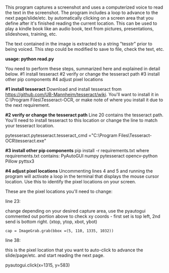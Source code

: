 This program captures a screenshot and uses a computerized voice to read the text in the screenshot.  The program includes a loop to advance to the next page/slide/etc. by automatically clicking on a screen area that you define after it's finished reading the current location.  This can be used to play a kindle book like an audio book, text from pictures, presentations, slideshows, training, etc.  

The text contained in the image is extracted to a string "tesstr" prior to being voiced.  This step could be modified to save to file, check the text, etc.

**usage: python read.py**

You need to perform these steps, summarized here and explained in detail below.
#1 install tesseract 
#2 verify or change the tesseract path
#3 install other pip components
#4 adjust pixel locations

**#1 install tesseract**
Download and install tesseract from https://github.com/UB-Mannheim/tesseract/wiki.  You'll want to install it in C:\Program Files\Tesseract-OCR, or make note of where you install it due to the next requirement.

**#2 verify or change the tesseract path**
Line 20 contains the tesseract path.  You'll need to install tesseract to this location or change the line to match your tesseract location.

pytesseract.pytesseract.tesseract_cmd ="C:\\Program Files\\Tesseract-OCR\\tesseract.exe"

**#3 install other pip components**
pip install -r requirements.txt
where requirements.txt contains:
PyAutoGUI
numpy
pytesseract
opencv-python
Pillow
pyttsx3

**#4 adjust pixel locations**
Uncommenting lines 4 and 5 and running the program will activate a loop in the terminal that displays the mouse cursor location.  Use this to identify the pixel locations on your screen.

These are the pixel locations you'll need to change:

line 23:

change depending on your desired capture area, use the pyautogui commented out portion above to check xy coords - first set is top left, 2nd send is bottom right. (xtop, ytop, xbot, ybot)

    cap = ImageGrab.grab(bbox =(5, 110, 1335, 1032))
	
line 38:

this is the pixel location that you want to auto-click to advance the slide/page/etc. and start reading the next page.

pyautogui.click(x=1315, y=583)  

